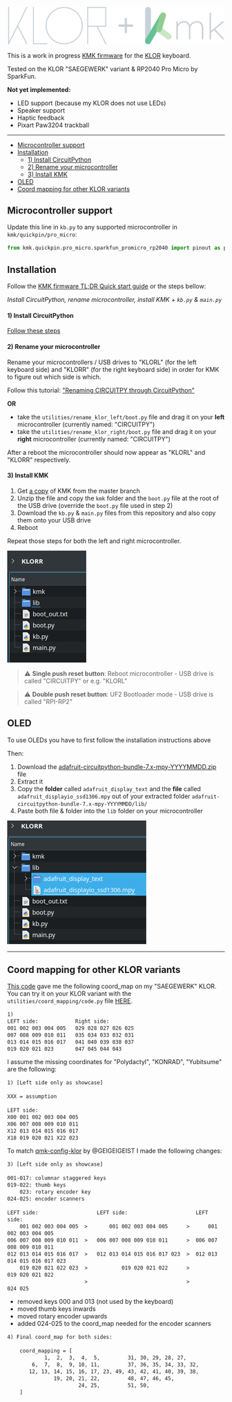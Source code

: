 <p align="center">
  <img alt="KLOR KMK logo" width="500" src="images/klor_kmk.svg">
</p>


This is a work in progress [KMK firmware](http://kmkfw.io/) for the [KLOR](https://github.com/GEIGEIGEIST/klor) keyboard.

Tested on the KLOR "SAEGEWERK" variant & RP2040 Pro Micro by SparkFun.

**Not yet implemented:**

- LED support (because my KLOR does not use LEDs)
- Speaker support
- Haptic feedback
- Pixart Paw3204 trackball

___

- [Microcontroller support](#microcontroller-support)
- [Installation](#installation)
    - [1) Install CircuitPython](#1-install-circuitpython)
    - [2) Rename your microcontroller](#2-rename-your-microcontroller)
    - [3) Install KMK](#3-install-kmk)
- [OLED](#oled)
- [Coord mapping for other KLOR variants](#coord-mapping-for-other-klor-variants)

## Microcontroller support

Update this line in `kb.py` to any supported microcontroller in `kmk/quickpin/pro_micro`:

```python
from kmk.quickpin.pro_micro.sparkfun_promicro_rp2040 import pinout as pins
```

## Installation
Follow the [KMK firmware TL;DR Quick start guide](http://kmkfw.io/docs/Getting_Started/#tldr-quick-start-guide) or the steps bellow:

*Install CircuitPython, rename microcontroller, install KMK + `kb.py` & `main.py`*

#### 1) Install CircuitPython
[Follow these steps](https://learn.adafruit.com/welcome-to-circuitpython/installing-circuitpython)

#### 2) Rename your microcontroller
Rename your microcontrollers / USB drives to "KLORL" (for the left keyboard side) and "KLORR" (for the right keyboard side) in order for KMK to figure out which side is which. 

  Follow this tutorial: ["Renaming CIRCUITPY through CircuitPython"](https://learn.adafruit.com/welcome-to-circuitpython/renaming-circuitpy#renaming-circuitpy-through-circuitpython-3014813)

**OR**

- take the `utilities/rename_klor_left/boot.py` file and drag it on your **left** microcontroller (currently named: "CIRCUITPY")
- take the `utilities/rename_klor_right/boot.py` file and drag it on your **right** microcontroller (currently named: "CIRCUITPY")

After a reboot the microcontroller should now appear as "KLORL" and "KLORR" respectively.

#### 3) Install KMK 
1) Get [a copy](https://github.com/KMKfw/kmk_firmware/archive/refs/heads/master.zip) of KMK from the master branch 
2) Unzip the file and copy the `kmk` folder and the `boot.py` file at the root of the USB drive (override the `boot.py` file used in step 2)
3) Download the `kb.py` & `main.py` files from this repository and also copy them onto your USB drive
4) Reboot

Repeat those steps for both the left and right microcontroller.

<p>
  <img alt="KLOR KMK logo" src="images/klor_drive.png">
</p>

> :warning: **Single push reset button**: Reboot microcontroller - USB drive is called "CIRCUITPY" or e.g. "KLORL"

> :warning: **Double push reset button**: UF2 Bootloader mode - USB drive is called "RPI-RP2"

## OLED

To use OLEDs you have to first follow the installation instructions above

Then:

1) Download the [ adafruit-circuitpython-bundle-7.x-mpy-YYYYMMDD.zip ](https://github.com/adafruit/Adafruit_CircuitPython_Bundle/releases/) file
2) Extract it
3) Copy the **folder** called `adafruit_display_text` and the **file** called `adafruit_displayio_ssd1306.mpy` out of your extracted folder `adafruit-circuitpython-bundle-7.x-mpy-YYYYMMDD/lib/` 
4) Paste both file & folder into the `lib` folder on your microcontroller

<p>
  <img alt="OLED lib folder" src="images/OLED_lib.png">
</p>
   
___
   
## Coord mapping for other KLOR variants
[This code](http://kmkfw.io/docs/porting_to_kmk/#find-your-coord-mapping) gave me the following coord_map on my "SAEGEWERK" KLOR. You can try it on your KLOR variant with the `utilities/coord_mapping/code.py` file [HERE](utilities/coord_mapping/code.py).

```
1)
LEFT side:            Right side:
001 002 003 004 005   029 028 027 026 025
007 008 009 010 011   035 034 033 032 031
013 014 015 016 017   041 040 039 038 037
019 020 021 023       047 045 044 043

```
I assume the missing coordinates for "Polydactyl", "KONRAD", "Yubitsume" are the following:

```
1) [Left side only as showcase]

XXX = assumption

LEFT side:             
X00 001 002 003 004 005
X06 007 008 009 010 011
X12 013 014 015 016 017
X18 019 020 021 X22 023
```
To match [qmk-config-klor](https://github.com/GEIGEIGEIST/qmk-config-klor/blob/main/klor/klor.h#L33) by @GEIGEIGEIST  I made the following changes:
```
3) [Left side only as showcase]

001-017: columnar staggered keys
019-022: thumb keys
    023: rotary encoder key
024-025: encoder scanners

LEFT side:                   LEFT side:                      LEFT side: 
    001 002 003 004 005  >       001 002 003 004 005      >      001 002 003 004 005             
006 007 008 009 010 011  >   006 007 008 009 010 011      >  006 007 008 009 010 011    
012 013 014 015 016 017  >   012 013 014 015 016 017 023  >  012 013 014 015 016 017 023     
    019 020 021 022 023  >           019 020 021 022      >          019 020 021 022
                         >                                >                  024 025     
```
- removed keys 000 and 013 (not used by the keyboard)
- moved thumb keys inwards
- moved rotary encoder upwards
- added 024-025 to the coord_map needed for the encoder scanners

```
4) Final coord_map for both sides:

    coord_mapping = [
            1,  2,  3,  4,  5,         31, 30, 29, 28, 27,
        6,  7,  8,  9, 10, 11,         37, 36, 35, 34, 33, 32,
       12, 13, 14, 15, 16, 17, 23, 49, 43, 42, 41, 40, 39, 38,
               19, 20, 21, 22,         48, 47, 46, 45,                
                       24, 25,         51, 50,
    ]
```

